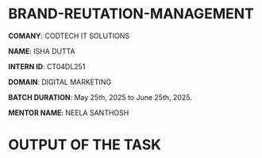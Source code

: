 # BRAND-REUTATION-MANAGEMENT

**COMANY**: CODTECH IT SOLUTIONS

**NAME**: ISHA DUTTA

**INTERN ID**: CT04DL251

**DOMAIN**: DIGITAL MARKETING 

**BATCH DURATION**: May 25th, 2025 to June 25th, 2025.

**MENTOR NAME**: NEELA SANTHOSH 



# OUTPUT OF THE TASK 
